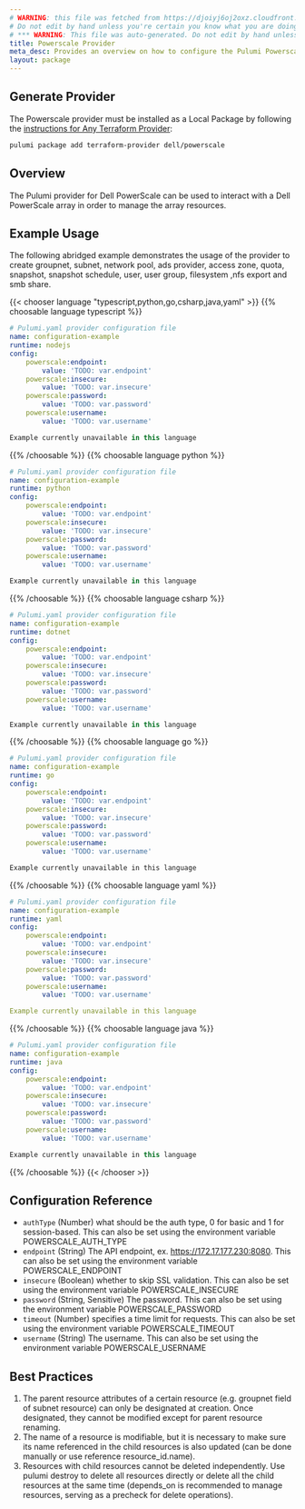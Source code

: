 ```yaml
---
# WARNING: this file was fetched from https://djoiyj6oj2oxz.cloudfront.net/docs/registry.opentofu.org/dell/powerscale/1.8.0/index.md
# Do not edit by hand unless you're certain you know what you are doing!
# *** WARNING: This file was auto-generated. Do not edit by hand unless you're certain you know what you are doing! ***
title: Powerscale Provider
meta_desc: Provides an overview on how to configure the Pulumi Powerscale provider.
layout: package
---
```


## Generate Provider

The Powerscale provider must be installed as a Local Package by following the [instructions for Any Terraform Provider](https://www.pulumi.com/registry/packages/terraform-provider/):

```bash
pulumi package add terraform-provider dell/powerscale
```
## Overview

The Pulumi provider for Dell PowerScale can be used to interact with a Dell PowerScale array in order to manage the array resources.
## Example Usage
The following abridged example demonstrates the usage of the provider to create groupnet, subnet, network pool, ads provider, access zone, quota, snapshot, snapshot schedule, user, user group, filesystem ,nfs export and smb share.

{{< chooser language "typescript,python,go,csharp,java,yaml" >}}
{{% choosable language typescript %}}
```yaml
# Pulumi.yaml provider configuration file
name: configuration-example
runtime: nodejs
config:
    powerscale:endpoint:
        value: 'TODO: var.endpoint'
    powerscale:insecure:
        value: 'TODO: var.insecure'
    powerscale:password:
        value: 'TODO: var.password'
    powerscale:username:
        value: 'TODO: var.username'

```
```typescript
Example currently unavailable in this language
```
{{% /choosable %}}
{{% choosable language python %}}
```yaml
# Pulumi.yaml provider configuration file
name: configuration-example
runtime: python
config:
    powerscale:endpoint:
        value: 'TODO: var.endpoint'
    powerscale:insecure:
        value: 'TODO: var.insecure'
    powerscale:password:
        value: 'TODO: var.password'
    powerscale:username:
        value: 'TODO: var.username'

```
```python
Example currently unavailable in this language
```
{{% /choosable %}}
{{% choosable language csharp %}}
```yaml
# Pulumi.yaml provider configuration file
name: configuration-example
runtime: dotnet
config:
    powerscale:endpoint:
        value: 'TODO: var.endpoint'
    powerscale:insecure:
        value: 'TODO: var.insecure'
    powerscale:password:
        value: 'TODO: var.password'
    powerscale:username:
        value: 'TODO: var.username'

```
```csharp
Example currently unavailable in this language
```
{{% /choosable %}}
{{% choosable language go %}}
```yaml
# Pulumi.yaml provider configuration file
name: configuration-example
runtime: go
config:
    powerscale:endpoint:
        value: 'TODO: var.endpoint'
    powerscale:insecure:
        value: 'TODO: var.insecure'
    powerscale:password:
        value: 'TODO: var.password'
    powerscale:username:
        value: 'TODO: var.username'

```
```go
Example currently unavailable in this language
```
{{% /choosable %}}
{{% choosable language yaml %}}
```yaml
# Pulumi.yaml provider configuration file
name: configuration-example
runtime: yaml
config:
    powerscale:endpoint:
        value: 'TODO: var.endpoint'
    powerscale:insecure:
        value: 'TODO: var.insecure'
    powerscale:password:
        value: 'TODO: var.password'
    powerscale:username:
        value: 'TODO: var.username'

```
```yaml
Example currently unavailable in this language
```
{{% /choosable %}}
{{% choosable language java %}}
```yaml
# Pulumi.yaml provider configuration file
name: configuration-example
runtime: java
config:
    powerscale:endpoint:
        value: 'TODO: var.endpoint'
    powerscale:insecure:
        value: 'TODO: var.insecure'
    powerscale:password:
        value: 'TODO: var.password'
    powerscale:username:
        value: 'TODO: var.username'

```
```java
Example currently unavailable in this language
```
{{% /choosable %}}
{{< /chooser >}}
## Configuration Reference

- `authType` (Number) what should be the auth type, 0 for basic and 1 for session-based. This can also be set using the environment variable POWERSCALE_AUTH_TYPE
- `endpoint` (String) The API endpoint, ex. https://172.17.177.230:8080. This can also be set using the environment variable POWERSCALE_ENDPOINT
- `insecure` (Boolean) whether to skip SSL validation. This can also be set using the environment variable POWERSCALE_INSECURE
- `password` (String, Sensitive) The password. This can also be set using the environment variable POWERSCALE_PASSWORD
- `timeout` (Number) specifies a time limit for requests. This can also be set using the environment variable POWERSCALE_TIMEOUT
- `username` (String) The username. This can also be set using the environment variable POWERSCALE_USERNAME
## Best Practices
1. The parent resource attributes of a certain resource (e.g. groupnet field of subnet resource) can only be designated
   at creation. Once designated, they cannot be modified except for parent resource renaming.
2. The name of a resource is modifiable, but it is necessary to make sure its name referenced in the child resources
   is also updated (can be done manually or use reference resource_id.name).
3. Resources with child resources cannot be deleted independently. Use pulumi destroy to delete all resources directly
   or delete all the child resources at the same time (depends_on is recommended to manage resources, serving as a
   precheck for delete operations).